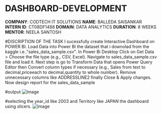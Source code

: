 # DASHBOARD-DEVELOPMENT
**COMPANY**: CODTECH IT SOLUTIONS
**NAME**: BALLEDA SAISANKAR
**INTERN ID**: CT08DF1488
**DOMAIN**: DATA ANALYTICS
**DURATION**: 8 WEEKS
**MENTOR**: NEELA SANTOSH

#DISCRIPTION OF THE TASK
I sucessfully create Interactive Dashboard on POWER BI. Load Data into Power BI the dataset that i downolad from the kaggle i.e.."sales_data_sample.csv". In Power Bi Desktop Click on Get Data > Choose the file type (e.g., CSV, Excel). Navigate to sales_data_sample.csv file and load it.
Next step is go to Transform Data that opens Power Query Editor then Convert column types if necessary (e.g., Sales from text to decimal,priceeach to decimal,quantity to whole number). Remove unnecessary columns like ADDRESSLINE2 finally Close & Apply changes.
Now design report for the sales_data_sample





#output
![Image](https://github.com/user-attachments/assets/c1d62082-678e-43ed-87f9-b60e5690dc19)


#selecting the year_id like 2003 and Territory like JAPAN the dashboard using slicers.
![Image](https://github.com/user-attachments/assets/eb23cd25-7b7b-4186-91b2-b86941ec29b9)


